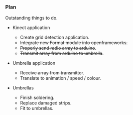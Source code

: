 ### Plan

Outstanding things to do.

- Kinect application
    - Create grid detection application.
    - ~~Integrate new Format module into openframeworks.~~
    - ~~Properly send radio array to arduino~~.
    - ~~Transmit array from arduino to umbrella~~.


- Umbrella application
    - ~~Receive array from transmitter~~.
    - Translate to animation / speed / colour.
    

- Umbrellas
    - Finish soldering.
    - Replace damaged strips.
    - Fit to umbrellas.
